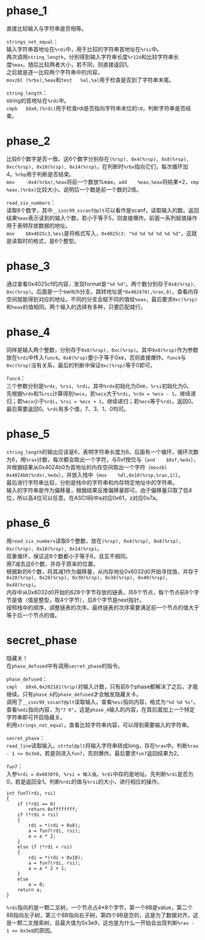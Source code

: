 # phase_1
直接比较输入与字符串是否相等。  

`strings_not_equal`：  
输入字符串首地址在`%rdi`中，用于比较的字符串首地址在`%rsi`中。  
两次调用`string_length`，分别得到输入字符串长度`%r12d`和比较字符串长度`%eax`。随后比较两者大小，若不同，则直接返回1。  
之后就是逐一比较两个字符串中的内容。  
`movzbl (%rbx),%eax`和`test   %al,%al`用于检查是否到了字符串末尾。  

`string_length`：  
string的首地址在`%rdi`中。  
`cmpb   $0x0,(%rdi)`用于检查rdi是否指向字符串末位的`\0`，判断字符串是否结束。

# phase_2
比较6个数字是否一致。这6个数字分别存在`(%rsp), 0x4(%rsp), 0x8(%rsp), 0xc(%rsp), 0x10(%rsp), 0x14(%rsp)`。在判断时`%rbx`指向它们，每次循环加4。`%rbp`用于判断是否结束。  
`mov    -0x4(%rbx),%eax`将前一个数放%eax，`add    %eax,%eax`将结果×2，`cmp    %eax,(%rbx)`比较大小。说明后一个数是前一个数的2倍。  

`read_six_numbers`：  
读取6个数字，其中`__isoc99_sscanf@plt`可以看作是scanf，读取输入的数。返回结果`%eax`表示读到的输入个数，若小于等于5，则直接爆炸。前面一系列赋值操作用于表明存放数据的地址。  
`mov    $0x4025c3,%esi`是将格式写入，`0x4025c3: "%d %d %d %d %d %d"`，这就是读取时的格式，是6个整型。

# phase_3
通过查看0x4025cf的内容，发现format是`"%d %d"`。两个数分别存于`0x8(%rsp), 0xc(%rsp)`。后面是一个switch分支，跳转地址是`*0x402470(,%rax,8)`，查看内存空间就能得到对应的地址。不同的分支会赋不同的值给`%eax`，最后要求`0xc(%rsp)`和`%eax`的值相同。两个输入的选择有多种，只要匹配就行。

# phase_4
同样是输入两个整数，分别存于`0x8(%rsp), 0xc(%rsp)`。其中`0x8(%rsp)`作为参数放在`%rdi`中传入`func4`。`0x8(%rsp)`要小于等于0xe，否则直接爆炸。`func4`与`0xc(%rsp)`没有关系，最后的判断中保证`0xc(%rsp)`等于0即可。  

`func4`：  
三个参数分别是`%rdx, %rsi, %rdi`，其中`%rdx`初始化为0xe，`%rsi`初始化为0。  
先根据`%rdx`和%`rsi`计算得到`%ecx`，若`%ecx`大于`%rdi`，`%rdx = %ecx - 1`，继续递归；若`%ecx`小于`%rdi`，`%rsi = %ecx + 1`，继续递归；若`%ecx`等于`%rdi`，返回0。  
最后需要返回0。`%rdi`有多个值，7、3、1、0均可。

# phase_5
`string_length`的输出应该是6，表明字符串长度为6。后面有一个循环，循环次数为6，用`%rax`计数，每次都会取出一个字符，与0xf按位与（`and    $0xf,%edx`），并根据结果从0x4024b0为首地址的内存空间取出一个字符（`movzbl 0x4024b0(%rdx),%edx`），并放入栈中（`mov    %dl,0x10(%rsp,%rax,1)`）。  
最后进行字符串比较，分别是栈中的字符串和内存特定地址中的字符串。  
输入的字符串是作为偏移量，根据结果反推偏移量即可。由于偏移量只取了低4位，所以高4位可以任意。在ASCII码中a对应0x61，z对应0x7a。

# phase_6
用`read_six_numbers`读取6个整数，放在`(%rsp), 0x4(%rsp), 0x8(%rsp), 0xc(%rsp), 0x10(%rsp), 0x14(%rsp)`。  
双重循环，保证这6个数都小于等于6，且互不相同。  
用7减去这6个数，并存于原来的位置。  
根据新的6个数，将其减1作为偏移量，从内存地址0x6032d0开始寻找值，并存于`0x20(%rsp), 0x28(%rsp), 0x30(%rsp), 0x38(%rsp), 0x40(%rsp), 0x48(%rsp)`。  
内存中从0x6032d0开始的6*2*8个字节存放的链表，共6个节点，每个节点前8个字节是值（值是整型，取4个字节），后8个字节是next指针。  
按照栈中的顺序，调整链表的次序。最终链表的次序需要满足前一个节点的值大于等于后一个节点的值。

# secret_phase
隐藏关！  
在`phase_defused`中有调用`secret_phase`的指令。  

`phase_defused`：  
`cmpl   $0x6,0x202181(%rip)`对输入计数，只有前6个phase都解决了之后，才能继续。只有`phase_6`的`phase_defused`才会触发隐藏关卡。  
调用了`__isoc99_sscanf@plt`读取输入。查看`%esi`指向内容，格式为`"%d %d %s"`。查看`%edi`指向内容，为`"7 0"`，这是`phase_4`输入的内容，在其后面加上一个特定字符串即可开启隐藏关。  
利用`strings_not_equal`，查看比较字符串内容，可以得到需要输入的字符串。  

`secret_phase`：  
`read_line`读取输入。`strtol@plt`将输入字符串转成long，存在`%rax`中。判断`%rax - 1 <= 0x3e8`，若是则进入`fun7`，否则爆炸。最后要求`fun7`返回结果为2。  

`fun7`：  
入参`%rdi = 0x6030f0, %rsi = 输入值`。`%rdi`中存的是地址。先判断`%rdi`是否为0，若是返回全1。判断`%rdi`的值与`%rsi`的大小，进行相应的操作。
```
int fun7(rdi, rsi)
{
    if (*rdi == 0)
        return 0xffffffff;
    if (*rdi > rsi)
    {
        rdi = *(rdi + 0x8);
        a = fun7(rdi, rsi);
        a = a * 2;
    }
    else if (*rdi < rsi)
    {
        rdi = *(rdi + 0x10);
        a = fun7(rdi, rsi);
        a = a * 2 + 1;
    }
    else
        a = 0;
    return a;
}
```
`%rdi`指向的是一颗二叉树，一个节点占4*8个字节，第一个8B是value，第二个8B指向左子树，第三个8B指向右子树，第四个8B是空的，这是为了数据对齐。这是一颗二叉搜索树，且最大值为0x3e9，这也是为什么一开始会出现判断`%rax - 1 <= 0x3e8`的原因。